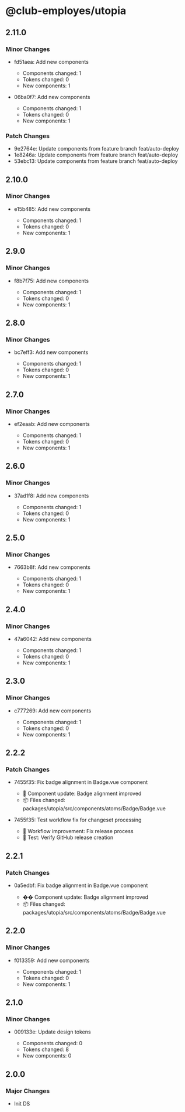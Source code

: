 # @club-employes/utopia

## 2.11.0

### Minor Changes

- fd51aea: Add new components

  - Components changed: 1
  - Tokens changed: 0
  - New components: 1

- 06ba0f7: Add new components

  - Components changed: 1
  - Tokens changed: 0
  - New components: 1

### Patch Changes

- 9e2764e: Update components from feature branch feat/auto-deploy
- 1e8246a: Update components from feature branch feat/auto-deploy
- 53ebc13: Update components from feature branch feat/auto-deploy

## 2.10.0

### Minor Changes

- e15b485: Add new components

  - Components changed: 1
  - Tokens changed: 0
  - New components: 1

## 2.9.0

### Minor Changes

- f8b7f75: Add new components

  - Components changed: 1
  - Tokens changed: 0
  - New components: 1

## 2.8.0

### Minor Changes

- bc7eff3: Add new components

  - Components changed: 1
  - Tokens changed: 0
  - New components: 1

## 2.7.0

### Minor Changes

- ef2eaab: Add new components

  - Components changed: 1
  - Tokens changed: 0
  - New components: 1

## 2.6.0

### Minor Changes

- 37ad1f8: Add new components

  - Components changed: 1
  - Tokens changed: 0
  - New components: 1

## 2.5.0

### Minor Changes

- 7663b8f: Add new components

  - Components changed: 1
  - Tokens changed: 0
  - New components: 1

## 2.4.0

### Minor Changes

- 47a6042: Add new components

  - Components changed: 1
  - Tokens changed: 0
  - New components: 1

## 2.3.0

### Minor Changes

- c777269: Add new components

  - Components changed: 1
  - Tokens changed: 0
  - New components: 1

## 2.2.2

### Patch Changes

- 7455f35: Fix badge alignment in Badge.vue component

  - 🔧 Component update: Badge alignment improved
  - 📦 Files changed: packages/utopia/src/components/atoms/Badge/Badge.vue

- 7455f35: Test workflow fix for changeset processing

  - 🔧 Workflow improvement: Fix release process
  - 🚀 Test: Verify GitHub release creation

## 2.2.1

### Patch Changes

- 0a5edbf: Fix badge alignment in Badge.vue component

  - �� Component update: Badge alignment improved
  - 📦 Files changed: packages/utopia/src/components/atoms/Badge/Badge.vue

## 2.2.0

### Minor Changes

- f013359: Add new components

  - Components changed: 1
  - Tokens changed: 0
  - New components: 1

## 2.1.0

### Minor Changes

- 009133e: Update design tokens

  - Components changed: 0
  - Tokens changed: 8
  - New components: 0

## 2.0.0

### Major Changes

- Init DS
